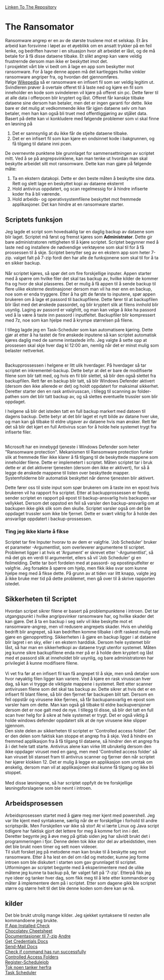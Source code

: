 [Linken To The Repository](https://gitlab.stud.idi.ntnu.no/mmaldoor/ransomware-protection)
# The Ransomator 
Ransomware angrep er en av de største truslene mot et selskap. Et års arbeid kan forsvinne i løpet av et øyeblikk om en ansatt trykker på en feil lenke, og bedriften havner i en situasjon hvor alt arbeidet er låst, og de må betale for å få disse dataene tilbake. Et slikt angrep kan være veldig frustrernde dersom man ikke er beskyttet imot det. <br>
 I prosjektet vårt ble vi bedt om å lage en app som beskytter mot ransomware. For å lage denne appen må det kartlegges hvilke vinkler ransomware angriper fra, og hvordan det gjennomføres. <br>
 Ifølge [Wikepedia](https://en.wikipedia.org/wiki/Ransomware) så er ransomware en infisert fil som ser veldig legitim ut. Svindleren prøver å overtale offeret til å laste ned og kjøre en fil som inneholder en kode som svindeleren vil kjøre på offeret sin pc. Dette fører til at alle data i offerpcen blir kryptert og låst. Offeret får kanskje tilbake dataene sine dersom han betaler, men det er ingen garanti for dette. Ikke bare er det mulig at vedkommende ikke får igjen dataene selv om han betaler, men han kan også bli truet med offentliggjøring av stjålet data. Basert på dette kan vi konkludere med følgende problemer som vi skal finne en løsning på <br>

 <ol>
 <li>Det er sannsynlig at du ikke får de stjelte dataene tilbake.</li>
 <li>Det er en infisert fil som kan kjøre en ondsinnet kode i bakgrunnen, og få tilgang til datane inni pcen.</li>
  </ol>

  De overnevnte punktene ble grunnlaget for sammensettningen av scriptet mitt. Ved å se på angrepsvinklene, kan man tenke ut hvordan man skal beskytte arbeidet sitt mot ransomware. Dette kan man gjøre på følgende måte:

<ol>
 <li>Ta en ekstern datakopi. Dette er den beste måten å beskytte sine data. Rett og slett lage en beskyttet kopi av dataene eksternt</li>
 <li>Hold antivirus oppdatert, og scan regelmessig for å hindre infiserte koder fra å bli værende.</li>
 <li>Hold arbeids- og operativsystemfilene beskyttet mot fremmede applikasjoner. Det kan hindre at en ransomware starter.</li>
  </ol>


## Scriptets funksjon
Jeg lagde et script som hovedsaklig tar en daglig backup av dataene som blir laget. Scriptet må først og fremst kjøres som <b>Administrator</b>. Dette gir bare administratoren rettigheten til å kjøre scriptet. Scriptet begynner med å laste ned og installere de nødvendige verktøyene som skal til for å få prossessen til å skje. Scriptet benytter seg av en ekstern app som heter 7-zip. valget falt på 7-zip fordi den har alle de funksjonene som skal til for å ta en sikker backup. <br> <br>
Når scriptet kjøres, så spør det om fire forskjellige inputer. Appen starter med å spørre om hvilke filer det skal tas backup av, hvilke kilder de kommer fra og hvor de skal plasseres. Det er mulig å få appen til å sende backup til flere ulike eksterne destinasjoner dersom man vil ha mer enn en backup, noe som er enda tryggere. 
Etter å ha gitt de første to inputene, spør appen brukeren om å lage et passord til backupfilene. Dette fører til at backupfilen blir låst med det ønskede passordet, og blir kryptert slik at filens innhold blir usynlig. Laging av passord er valgfritt, og man kan velge å ikke ha passord ved å la være å taste inn passord i inputfeltet. Backupfiler blir kompressert med 7z, noe som kan hjelpe med å krympe størrelsen på filene.<br>

I tillegg lagde jeg en Task-Scheduler som kan automatisere kjøring. Dette gjør at etter å ha tastet de fire ønskede inputene så kan scriptet automatisk kjøres daglig med de samme inntastede info. Jeg valgte å sette opp at prossesen skal skje hver dag kl 12:00 am, nemlig når det er minst mulig som belaster nettverket. <br> <br>

Backupprossessen i helgene er litt ulik hverdager. På hverdager så tar scriptet en inkrementel-backup. Dette betyr at det er bare de modifiserte filene som blir tatt med, og hvis en fil blir slettet, så blir den også slettet fra backupfilen. Rett før en backup blir tatt, så blir Windows Defender aktivert (dersom den ikke allerede er det) og holdt oppdatert for maksimal sikkerhet. Deretter starter den en rask antivirusscan, i tillegg til scanning av folder-pathen som det blir tatt backup av, og så slettes eventuelle trussler som blir oppdaget. <br>

I helgene så blir det isteden tatt en full backup markert med datoen til dagens backup. Dette betyr at det blir laget et nytt bilde av datane hver uke, og man kan gå tilbake til eldre utgaver av dataene hvis man ønsker. Rett før det så blir det kjørt en full Antivirus scan for å holde hele systemet trygt fra infiserte filer. <br> <br> 

Microsoft har en innebygd tjeneste i Windows Defender som heter "Ransomware protection". Mekanismen til Ransomware protection funker slik at fremmede filer ikke klarer å få tilgang til de beskyttede mappene som inneholder filene. Dette er implemetert i scriptet. Måten scriptet tar i bruk dette er at det aktiverer tjenesten (dersom den ikke er aktivert), for så å legge de ønskede mappene til listen over beskyttede mapper. Systemfolderne blir automatisk beskyttet når denne tjenesten blir aktivert. <br>

Dette fører oss til siste input som spør brukeren om å taste inn en epost hvis brukeren vil ha rapport fra scriptet. Etter at backupprossessen er ferdig, sender scriptet en rapport på epost til backup-ansvarlig hvis backupen var vellykket. Dersom det oppstod en feil så varsler den backup-ansvarlig om at backupen ikke gikk slik som den skulle. Scriptet varsler også om det ble oppdaget trussler som ikke ble fjernet. Dette er svært viktig for å holde den ansvarlige oppdatert i backup-prossessen.

### Ting jeg ikke klarte å fikse

Scriptet tar fire Inputer hvorav to av dem er valgfrie. 'Job Scheduler' bruker et parameter -Argumentlist, som overleverer argumentene til scriptet. Problemet ligger i at hvis et 'Argument' er skrevet etter '-Argumentlist', så må det gis en verdi til argumentet, ellers så vil 'Job Scheduler' gi en feilmelding. Dette tar bort fordelen med at passord- og epostinputfelter er valgfrie. Jeg forsøkte å spørre om hjelp, men fikk ikke svar som kunne hjelpe meg med å fikse dette. På grunn av at tiden var litt knapp, valgte jeg å ikke bruke mer tid på dette problemet, men gå over til å skrive rapporten istedet.


## Sikkerheten til Scriptet
Hvordan scripet sikrer filene er basert på problempunktene i introen. Det tar utgangspunkt i hvilke angripsvinker ransomware har, og hvilke skader det kan gjøre. Det å ta en backup i seg selv vil ikke beskytte mot et ransomware-angrep, men vil redusere angrepets skader. Hvis en uheldig bedrift blir angrepet, så kan bedriften komme tilbake i drift raskest mulig ved gjøre en gjenoppretting. Sikkerheten i å gjøre en backup ligger i at dataene blir lagret i en sky, eller i en ekstern harddisk. Dersom hele systemet blir låst, så har man en sikkerhetkopi av dataene trygt utenfor systemet. Måten jeg kunne sikre backupfilene enda mer på er å holde dem kryptert og låst med et passord slik at inneholdet blir usynlig, og bare administratoren har privilegiet å kunne modifisere filene. <br> <br>
Vi vet fra før at en infisert fil kan få angrepet til å skje, men små detaljer som hvor nøyaktig filen ligger kan variere. Ved å kjøre en rask virusscan hver dag, så kan vi trygge de viktigste mappene i systemet. Rett etter scanner antivirusen filene som det skal tas backup av. Dette sikrer at hvis det er en infisert fil blant filene, så blir den fjernet før backupen blit tatt. Dersom en feil oppstår og virusene ikke fjernes, så får backupansvarlig en epost som varsler ham om dette. Man kan også gå tilbake til eldre backupversjoner dersom det er noe galt med de nye. I tillegg til disse, så blir det tatt en full scan hver helg for å sikre at hele systemet er trygt. Det er også viktig å holde windows defender oppdatert slik at de nye virusene ikke slipper igjennom. 
<br>
Den siste delen av sikkerheten til scriptet er 'Controlled access folder'. Det er den delen som faktisk kan stoppe et angrep fra å skje. Ved å hindre en fremmed applikasjon fra å få tilgang til dataene, så hindrer den et angrep fra å i det hele tatt starte. Antivirus alene kan virke litt ubrukelig dersom den ikke oppdager viruset med en gang, men med 'Controlled access folder' så kan viruset bli stanset fram til antivirus scanner og fjerner den når scriptet her kjører klokken 12. Det er mulig å legge en applikasjon som unntak om ønskelig, dersom man vil at applikasjonen skal kunne få tilgang og ikke bli stoppet. 
<br><br>
Med disse løsningene, så har scriptet oppfylt de tre forskjellige løsningsforslagene som ble nevnt i introen.

## Arbeidsprosessen 
Arbeidsprosessen startet med å gjøre meg mer kjent med powershell. Jeg var lite kjent med syntaksene, særlig når de er forskjellige i forhold til andre scriptspråk. Men Forskjellen var ikke så stor! At vi lærte Linux og Java script tidligere har faktisk gjort det lettere for meg å komme fort inn i det. 
<br>
Deretter begynte jeg å øve meg på gitlab siden jeg har såvidt brukt det i programmeringen i fjor. Denne delen tok ikke stor del av arbeidstiden, men det ble brukt noen timer og sett noen videoer.
<br>
Til slutt forsket jeg på metodene man kan bruke til å beskytte seg mot ransomware. Etter å ha lest en del om råd og metoder, kunne jeg forme introen som ble diskutert i starten som gav grunnlaget til scriptet. <br>
Utformingen av scriptet begynte med å eksperimentere med de ulike måtene jeg kunne ta backup på, før valget falt på '7-zip'. Etterpå fikk jeg nye ideer og tanker hver dag, som fikk meg til å lete etter kommandoer og måter å implementere dem på i scriptet. Etter som dagene gikk ble scriptet større og større helt til det ble denne koden som dere kan se nå.

## kilder
Det ble brukt utrolig mange kilder. Jeg sjekket syntaksene til nesten alle kommandoene jeg brukte. <br>
[If App Installed Check](https://community.spiceworks.com/topic/2205047-powershell-to-check-for-installed-app-if-app-not-installed-install-it) <br>
[Chocolatey Cheetsheet](https://adamrushuk.github.io/cheatsheets/chocolatey/)<br>
[Documentasjoner til 7-zip](https://sevenzip.osdn.jp/chm/cmdline/syntax.htm) [Andre](https://superuser.com/questions/544336/incremental-backup-with-7zip) <br>
[Get Credentials Docs](https://docs.microsoft.com/en-us/powershell/module/microsoft.powershell.security/get-credential?view=powershell-7.1) <br>
[Send-Mail Docs](https://docs.microsoft.com/en-us/powershell/module/microsoft.powershell.utility/send-mailmessage?view=powershell-7.1) <br>
[Check if command has run successfully](https://stackoverflow.com/questions/8693675/check-if-a-command-has-run-successfully) <br>
[Controlled Access Folders](https://docs.microsoft.com/en-us/windows/security/threat-protection/microsoft-defender-atp/controlled-folders) <br>
[Register-Schedulejob](https://docs.microsoft.com/en-us/powershell/module/psscheduledjob/register-scheduledjob?view=powershell-5.1) <br>
[Tok noen tanker herfra](https://www.youtube.com/watch?v=vq1QEio8JDw) <br>
[Task Scheduler](https://docs.microsoft.com/en-us/powershell/module/scheduledtasks/register-scheduledtask?view=win10-ps) <br>
